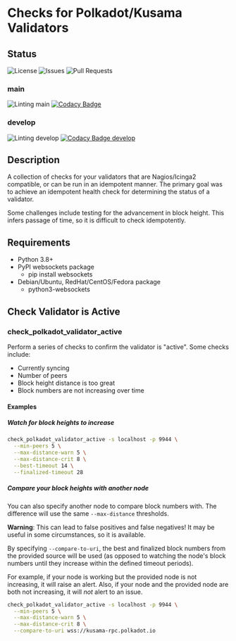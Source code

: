 # Checks for Polkadot/Kusama Validators

## Status

![License](https://img.shields.io/github/license/leeclemens/check_polkadot_validator)
![Issues](https://img.shields.io/github/issues-raw/leeclemens/check_polkadot_validator)
![Pull Requests](https://img.shields.io/github/issues-pr/leeclemens/check_polkadot_validator)

### main

![Linting main](https://github.com/leeclemens/check_polkadot_validator/actions/workflows/linters.yml/badge.svg?branch=main)
[![Codacy Badge](https://app.codacy.com/project/badge/Grade/54641d02ffdd4a819cfd221b8a3e6c86?branch=main)](https://app.codacy.com/gh/leeclemens/check_polkadot_validator/dashboard?utm_source=gh&utm_medium=referral&utm_content=&utm_campaign=Badge_grade)

### develop

![Linting develop](https://github.com/leeclemens/check_polkadot_validator/actions/workflows/linters.yml/badge.svg?branch=develop)
[![Codacy Badge develop](https://api.codacy.com/project/badge/Grade/54641d02ffdd4a819cfd221b8a3e6c86?branch=develop)](https://app.codacy.com/gh/leeclemens/check_polkadot_validator?utm_source=github.com&utm_medium=referral&utm_content=leeclemens/check_polkadot_validator&utm_campaign=Badge_Grade)

## Description

A collection of checks for your validators that are Nagios/Icinga2 compatible,
or can be run in an idempotent manner. The primary goal was to achieve an
idempotent health check for determining the status of a validator.

Some challenges include testing for the advancement in block height.
This infers passage of time, so it is difficult to check idempotently.

## Requirements

* Python 3.8+
* PyPI websockets package
  * pip install websockets
* Debian/Ubuntu, RedHat/CentOS/Fedora package
  * python3-websockets

## Check Validator is Active

### check_polkadot_validator_active

Perform a series of checks to confirm the validator is "active". Some checks include:

* Currently syncing
* Number of peers
* Block height distance is too great
* Block numbers are not increasing over time

#### Examples

##### Watch for block heights to increase

```bash
check_polkadot_validator_active -s localhost -p 9944 \
  --min-peers 5 \
  --max-distance-warn 5 \
  --max-distance-crit 8 \
  --best-timeout 14 \
  --finalized-timeout 28
```

##### Compare your block heights with another node

You can also specify another node to compare block numbers with.
The difference will use the same `--max-distance` thresholds.

**Warning**: This can lead to false positives and false negatives!
It may be useful in some circumstances, so it is available.

By specifying `--compare-to-uri`, the best and finalized block numbers from the
provided source will be used (as opposed to watching the node's block numbers
until they increase within the defined timeout periods).

For example, if your node is working but the provided node is not increasing,
it will raise an alert.
Also, if your node and the provided node are both not increasing,
it will *not* alert to an issue.

```bash
check_polkadot_validator_active -s localhost -p 9944 \
  --min-peers 5 \
  --max-distance-warn 5 \
  --max-distance-crit 8 \
  --compare-to-uri wss://kusama-rpc.polkadot.io
```
